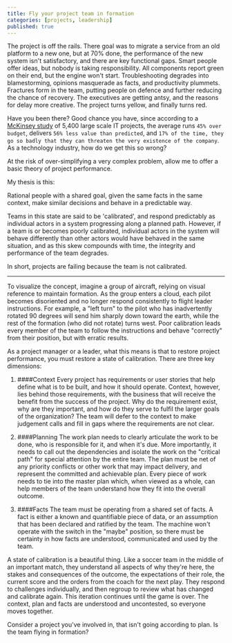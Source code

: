```yaml
---
title: Fly your project team in formation
categories: [projects, leadership]
published: true
---
```


The project is off the rails. There goal was to migrate a service from
an old platform to a new one, but at 70% done, the performance of the
new system isn't satisfactory, and there are key functional gaps. Smart
people offer ideas, but nobody is taking responsibility. All components
report green on their end, but the engine won't start. Troubleshooting
degrades into blamestorming, opinions masquerade as facts, and
productivity plummets. Fractures form in the team, putting people on
defence and further reducing the chance of recovery. The executives are
getting antsy, and the reasons for delay more creative. The project
turns yellow, and finally turns red.

Have you been there? Good chance you have, since according to a
[McKinsey
study](http://www.mckinsey.com/insights/business_technology/delivering_large-scale_it_projects_on_time_on_budget_and_on_value)
of 5,400 large scale IT projects, the average runs `45% over budget`,
delivers `56% less value than predicted`, and `17% of the time, they go so
badly that they can threaten the very existence of the company`. As a
technology industry, how do we get this so wrong?

At the risk of over-simplifying a very complex problem, allow me to
offer a basic theory of project performance.

My thesis is this:
<div class="panel panel-default">
  <div class="panel-body">
    Rational people with a shared goal, given the same
    facts in the same context, make similar decisions and behave in a
    predictable way.
  </div>
</div>

Teams in this state are said to be 'calibrated', and
respond predictably as individual actors in a system progressing along a
planned path. However, if a team is or becomes poorly calibrated,
individual actors in the system will behave differently than other
actors would have behaved in the same situation, and as this skew
compounds with time, the integrity and performance of the team degrades.

In short, projects are failing because the team is not calibrated.

<hr>

To visualize the concept, imagine a group of aircraft, relying on visual
reference to maintain formation. As the group enters a cloud, each pilot
becomes disoriented and no longer respond consistently to flight leader
instructions. For example, a "left turn" to the pilot who has
inadvertently rotated 90 degrees will send him sharply down toward the
earth, while the rest of the formation (who did not rotate) turns west.
Poor calibration leads every member of the team to follow the
instructions and behave "correctly" from their position, but with
erratic results.

As a project manager or a leader, what this means is that to restore
project performance, you must restore a state of calibration. There are
three key dimensions:

1. ####Context
Every project has requirements or user stories that help define what is
to be built, and how it should operate. Context, however, lies behind
those requirements, with the business that will receive the benefit from
the success of the project. Why do the requirement exist, why are they
important, and how do they serve to fulfil the larger goals of the
organization? The team will defer to the context to make judgement calls
and fill in gaps where the requirements are not clear.

2. ####Planning
The work plan needs to clearly articulate the work to be done, who is
responsible for it, and when it's due. More importantly, it needs to
call out the dependencies and isolate the work on the "critical path"
for special attention by the entire team. The plan must be net of any
priority conflicts or other work that may impact delivery, and represent
the committed and achievable plan. Every piece of work needs to tie into
the master plan which, when viewed as a whole, can help members of the
team understand how they fit into the overall outcome.

3. ####Facts
The team must be operating from a shared set of facts. A fact is either
a known and quantifiable piece of data, or an assumption that has been
declared and ratified by the team. The machine won't operate with the
switch in the "maybe" position, so there must be certainty in how facts
are understood, communicated and used by the team.

A state of calibration is a beautiful thing. Like a soccer team in the
middle of an important match, they understand all aspects of why they're
here, the stakes and consequences of the outcome, the expectations of
their role, the current score and the orders from the coach for the next
play. They respond to challenges individually, and then regroup to
review what has changed and calibrate again. This iteration continues
until the game is over. The context, plan and facts are understood and
uncontested, so everyone moves together.

Consider a project you've involved in, that isn't going according to
plan. Is the team flying in formation?
